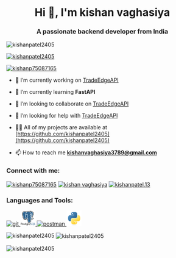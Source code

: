 <h1 align="center">Hi 👋, I'm kishan vaghasiya</h1>
<h3 align="center">A passionate backend developer from India</h3>

<p align="left"> <img src="https://komarev.com/ghpvc/?username=kishanpatel2405&label=Profile%20views&color=0e75b6&style=flat" alt="kishanpatel2405" /> </p>

<p align="left"> <a href="https://github.com/ryo-ma/github-profile-trophy"><img src="https://github-profile-trophy.vercel.app/?username=kishanpatel2405" alt="kishanpatel2405" /></a> </p>

<p align="left"> <a href="https://twitter.com/kishanp75087165" target="blank"><img src="https://img.shields.io/twitter/follow/kishanp75087165?logo=twitter&style=for-the-badge" alt="kishanp75087165" /></a> </p>

- 🔭 I’m currently working on [TradeEdgeAPI](https://github.com/kishanpatel2405/TradeEdgeAPI)

- 🌱 I’m currently learning **FastAPI**

- 👯 I’m looking to collaborate on [TradeEdgeAPI](https://github.com/kishanpatel2405/TradeEdgeAPI)

- 🤝 I’m looking for help with [TradeEdgeAPI](https://github.com/kishanpatel2405/TradeEdgeAPI)

- 👨‍💻 All of my projects are available at [https://github.com/kishanpatel2405](https://github.com/kishanpatel2405)

- 📫 How to reach me **kishanvaghasiya3789@gmail.com**

<h3 align="left">Connect with me:</h3>
<p align="left">
<a href="https://twitter.com/kishanp75087165" target="blank"><img align="center" src="https://raw.githubusercontent.com/rahuldkjain/github-profile-readme-generator/master/src/images/icons/Social/twitter.svg" alt="kishanp75087165" height="30" width="40" /></a>
<a href="https://linkedin.com/in/kishan vaghasiya" target="blank"><img align="center" src="https://raw.githubusercontent.com/rahuldkjain/github-profile-readme-generator/master/src/images/icons/Social/linked-in-alt.svg" alt="kishan vaghasiya" height="30" width="40" /></a>
<a href="https://instagram.com/kishanpatel.13" target="blank"><img align="center" src="https://raw.githubusercontent.com/rahuldkjain/github-profile-readme-generator/master/src/images/icons/Social/instagram.svg" alt="kishanpatel.13" height="30" width="40" /></a>
</p>

<h3 align="left">Languages and Tools:</h3>
<p align="left"> <a href="https://git-scm.com/" target="_blank" rel="noreferrer"> <img src="https://www.vectorlogo.zone/logos/git-scm/git-scm-icon.svg" alt="git" width="40" height="40"/> </a> <a href="https://www.postgresql.org" target="_blank" rel="noreferrer"> <img src="https://raw.githubusercontent.com/devicons/devicon/master/icons/postgresql/postgresql-original-wordmark.svg" alt="postgresql" width="40" height="40"/> </a> <a href="https://postman.com" target="_blank" rel="noreferrer"> <img src="https://www.vectorlogo.zone/logos/getpostman/getpostman-icon.svg" alt="postman" width="40" height="40"/> </a> <a href="https://www.python.org" target="_blank" rel="noreferrer"> <img src="https://raw.githubusercontent.com/devicons/devicon/master/icons/python/python-original.svg" alt="python" width="40" height="40"/> </a> </p>

<p><img align="left" src="https://github-readme-stats.vercel.app/api/top-langs?username=kishanpatel2405&show_icons=true&locale=en&layout=compact" alt="kishanpatel2405" /></p>

<p>&nbsp;<img align="center" src="https://github-readme-stats.vercel.app/api?username=kishanpatel2405&show_icons=true&locale=en" alt="kishanpatel2405" /></p>

<p><img align="center" src="https://github-readme-streak-stats.herokuapp.com/?user=kishanpatel2405&" alt="kishanpatel2405" /></p>
